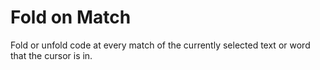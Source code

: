 Fold on Match
=============

Fold or unfold code at every match of the currently selected text or word that
the cursor is in.
